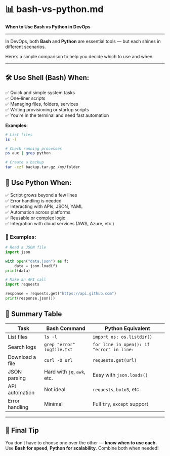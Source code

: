 # 📊 bash-vs-python.md  
**When to Use Bash vs Python in DevOps**

---

In DevOps, both **Bash** and **Python** are essential tools — but each shines in different scenarios.

Here’s a simple comparison to help you decide which to use and when:

---

## 🛠️ Use **Shell (Bash)** When:

✅ Quick and simple system tasks  
✅ One-liner scripts  
✅ Managing files, folders, services  
✅ Writing provisioning or startup scripts  
✅ You’re in the terminal and need fast automation  

**Examples:**
```bash
# List files
ls -l

# Check running processes
ps aux | grep python

# Create a backup
tar -czf backup.tar.gz /my/folder
```
## 🧠 Use Python When:

✅ Script grows beyond a few lines  
✅ Error handling is needed  
✅ Interacting with APIs, JSON, YAML  
✅ Automation across platforms  
✅ Reusable or complex logic  
✅ Integration with cloud services (AWS, Azure, etc.)

### 📌 Examples:
```python
# Read a JSON file
import json

with open("data.json") as f:
    data = json.load(f)
print(data)

# Make an API call
import requests

response = requests.get("https://api.github.com")
print(response.json())
```
## 🧪 Summary Table

| Task             | Bash Command                    | Python Equivalent                         |
|------------------|----------------------------------|-------------------------------------------|
| List files       | `ls -l`                          | `import os; os.listdir()`                 |
| Search logs      | `grep "error" logfile.txt`       | `for line in open(): if "error" in line:` |
| Download a file  | `curl -O url`                    | `requests.get(url)`                       |
| JSON parsing     | Hard with `jq`, `awk`, etc.      | Easy with `json.loads()`                  |
| API automation   | Not ideal                        | `requests`, `boto3`, etc.                 |
| Error handling   | Minimal                          | Full `try`, `except` support              |

---

## 🎯 Final Tip

You don’t have to choose one over the other — **know when to use each.**  
Use **Bash for speed**, **Python for scalability**. Combine both when needed!
